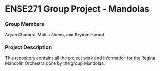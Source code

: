 # ENSE271 Group Project - Mandolas

<h3>Group Members</h3>
Aryan Chandra, Meklit Alemu, and Brydon Herauf <br>

<h3>Project Description</h3>
This repository contains all the project work and information for the Regina Mandolin Orchestra done by the group Mandolas. 
